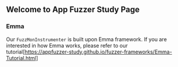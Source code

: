 ## Welcome to App Fuzzer Study Page


### Emma
Our `FuzzMonInstrumenter` is built upon Emma framework. If you are interested in how Emma works, please refer to our tutorial[https://appfuzzer-study.github.io/fuzzer-frameworks/Emma-Tutorial.html]


